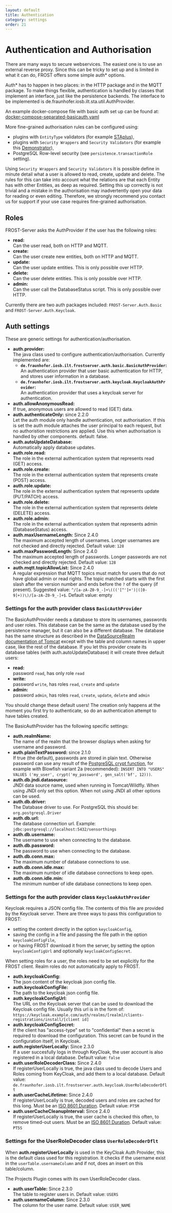 ```yaml
---
layout: default
title: Authentication
category: settings
order: 21
---
```


# Authentication and Authorisation

There are many ways to secure webservices. The easiest one is to use an external reverse proxy.
Since this can be tricky to set up and is limited in what it can do, FROST offers some simple auth* options.

Auth* has to happen in two places: in the HTTP package and in the MQTT package. To make things
flexible, authentication is handled by classes that implement an interface, just like the
persistence backends. The interface to be implemented is de.fraunhofer.iosb.ilt.sta.util.AuthProvider.

An example docker-compose file with basic auth set up can be found at: 
[docker-compose-separated-basicauth.yaml](https://github.com/FraunhoferIOSB/FROST-Server/blob/v2.x/scripts/docker-compose-separated-basicauth.yaml)

More fine-grained authorisation rules can be configured using:
* plugins with `EntityType` validators (for example [STAplus](https://github.com/securedimensions/FROST-Server-PLUS)),
* plugins with `Security Wrappers` and `Security Validators` (for example this [Demonstrator](https://github.com/hylkevds/FROST-Server.Plugin.SecurityTest/)),
* PostgreSQL Row-level security (see `persistence.transactionRole` setting).

Using `Security Wrappers` and `Security Validators` it is possible define in minute detail what a user is allowed to read, create, update and delete.
The rules for this can take into account what the relations are that each Entity has with other Entities, as deep as required.
Setting this up correctly is not trivial and a mistake in the authorisation may inadvertently open your data for reading or even editing.
Therefore, we strongly recommend you contact us for support if your use case requires fine-grained authorisation.


## Roles

FROST-Server asks the AuthProvider if the user has the following roles:

* **read:**  
  Can the user read, both on HTTP and MQTT.
* **create:**  
  Can the user create new entities, both on HTTP and MQTT.
* **update:**  
  Can the user update entities. This is only possible over HTTP.
* **delete:**  
  Can the user delete entities. This is only possible over HTTP.
* **admin:**  
  Can the user call the DatabaseStatus script. This is only possible over HTTP.

Currently there are two auth packages included: `FROST-Server.Auth.Basic` and `FROST-Server.Auth.Keycloak`.


## Auth settings

These are generic settings for authentication/authorisation.

* **auth.provider:**  
  The java class used to configure authentication/authorisation. Currently implemented are:
  * **`de.fraunhofer.iosb.ilt.frostserver.auth.basic.BasicAuthProvider`:**  
    An authentication provider that user basic authentication for HTTP, and stores user information in a database.
  * **`de.fraunhofer.iosb.ilt.frostserver.auth.keycloak.KeycloakAuthProvider`:**  
    An authentication provider that uses a keycloak server for authentication.
* **auth.allowAnonymousRead:**  
  If true, anonymous users are allowed to read (GET) data.
* **auth.authenticateOnly:** since 2.2.0  
  Let the auth module only handle authentication, not authorisation. If this is set the auth module attaches the user principal to each request, but no authoristion restrictions are applied. Use this when authorisation is handled by other components. default: false.
* **auth.autoUpdateDatabase:**  
  Automatically apply database updates.
* **auth.role.read:**  
  The role in the external authentication system that represents read (GET) access.
* **auth.role.create:**  
  The role in the external authentication system that represents create (POST) access.
* **auth.role.update:**  
  The role in the external authentication system that represents update (PUT/PATCH) access.
* **auth.role.delete:**  
  The role in the external authentication system that represents delete (DELETE) access.
* **auth.role.admin:**  
  The role in the external authentication system that represents admin (DatabaseStatus) access.
* **auth.maxUsernameLength:** Since 2.4.0  
  The maximum accepted length of usernames. Longer usernames are not checked and directly rejected. Default value: `128`
* **auth.maxPasswordLength:** Since 2.4.0  
  The maximum accepted length of passwords. Longer passwords are not checked and directly rejected. Default value: `128`
* **auth.mqtt.topicAllowList:** Since 2.4.0  
  A regular expression that MQTT topics must match for users that do not have global admin or read rights.
  The topic matched starts with the first slash after the version number and ends before the `?` of the query (if present).
  Suggested value: `^/[a-zA-Z0-9_-]+\((('[^']+')|([0-9]+))\)/[a-zA-Z0-9_-]+$`. Default value: empty


### Settings for the auth provider class `BasicAuthProvider`

The BasicAuthProvider needs a database to store its usernames, passwords and user roles.
This database can be the same as the database used by the persistence manager, but it can also be
a different database. The database has the same structure as described in the
[DataSourceRealm documentation of Tomcat](https://tomcat.apache.org/tomcat-8.5-doc/realm-howto.html#DataSourceRealm)
except with the table and column names in upper case, like the rest of the database.
If you let this provider create its database tables (with auth.autoUpdateDatabase) it will
create three default users:

* **read:**  
  password `read`, has only role `read`
* **write:**  
  password `write`, has roles `read`, `create` and `update`
* **admin:**  
  password `admin`, has roles `read`, `create`, `update`, `delete` and `admin`

You should change these default users! The creation only happens at the moment you
first try to authenticate, so do an authentication attempt to have tables created.

The BasicAuthProvider has the following specific settings:

* **auth.realmName:**  
  The name of the realm that the browser displays when asking for username and password.
* **auth.plainTextPassword:** since 2.1.0  
  If true (the default), passwords are stored in plain text.
  Otherwise password can use any result of the [PostgreSQL crypt function](https://www.postgresql.org/docs/current/pgcrypto.html#id-1.11.7.37.8.7),
  for example with Blowfish variant 2a (recommended):
  `INSERT INTO "USERS" VALUES ('my_user', crypt('my_password', gen_salt('bf', 12)))`.
* **auth.db.jndi.datasource:**  
  JNDI data source name, used when running in Tomcat/Wildfly. When using JNDI only set this option. When not using JNDI all other options can be used.
* **auth.db.driver:**  
  The Database driver to use. For PostgreSQL this should be: `org.postgresql.Driver`
* **auth.db.url:**  
  The database connection url. Example: `jdbc:postgresql://localhost:5432/sensorthings`
* **auth.db.username:**  
  The username to use when connecting to the database.
* **auth.db.password:**  
  The password to use when connecting to the database.
* **auth.db.conn.max:**  
  The maximum number of database connections to use.
* **auth.db.conn.idle.max:**  
  The maximum number of idle database connections to keep open.
* **auth.db.conn.idle.min:**  
  The minimum number of idle database connections to keep open.


### Settings for the auth provider class `KeycloakAuthProvider`

Keycloak requires a JSON config file. The contents of this file are provided by the Keycloak server.
There are three ways to pass this configuration to FROST:

* setting the content directly in the option `keycloakConfig`,
* saving the config in a file and passing the file path in the option `keycloakConfigFile`,
* or having FROST download it from the server, by setting the option `keycloakConfigUrl` and optionally `keycloakConfigSecret`.

When setting roles for a user, the roles need to be set explicitly for the FROST client.
Realm roles do not automatically apply to FROST.

* **auth.keycloakConfig:**  
  The json content of the keycloak json config file.
* **auth.keycloakConfigFile:**  
  The path to the keycloak json config file.
* **auth.keycloakConfigUrl:**  
  The URL on the Keycloak server that can be used to download the Keycloak config file. Usually this url is in the form
        of: `https://keycloak.example.com/auth/realms/[realm]/clients-registrations/install/[client id]`
* **auth.keycloakConfigSecret:**  
  If the client has "access-type" set to "confidential" then a secret is required to download the configuration.
        This secret can be found in the configuration itself, in Keycloak.
* **auth.registerUserLocally:** Since 2.3.0  
  If a user succesfully logs in through KeyCloak, the user account is also registered in a local database. Default value: `false`
* **auth.userRoleDecoderClass:** Since 2.4.0  
  If registerUserLocally is true, the java class used to decode Users and Roles coming from KeyCloak, and add them to a local database.
        Default value: `de.fraunhofer.iosb.ilt.frostserver.auth.keycloak.UserRoleDecoderDflt`
* **auth.userCacheLifetime:** Since 2.4.0  
  If registerUserLocally is true, decoded users and roles are cached for this long. Must be an [ISO 8601 Duration](https://en.wikipedia.org/wiki/ISO_8601#Durations). Default value: `PT5M`
* **auth.userCacheCleanupInterval:** Since 2.4.0  
  If registerUserLocally is true, the user cache is checked this often, to remove timed-out users. Must be an [ISO 8601 Duration](https://en.wikipedia.org/wiki/ISO_8601#Durations). Default value: `PT5S`


### Settings for the UserRoleDecoder class `UserRoleDecoderDflt`

When **auth.registerUserLocally** is used in the KeyCloak Auth Provider, this is the default class used for this registration.
It checks if the username exist in the `userTable.usernameColumn` and if not, does an insert on this table/column.

The Projects Plugin comes with its own UserRoleDecoder class.

* **auth.userTable:** Since 2.3.0  
  The table to register users in. Default value: `USERS`
* **auth.usernameColumn:** Since 2.3.0  
  The column for the user name. Default value: `USER_NAME`
